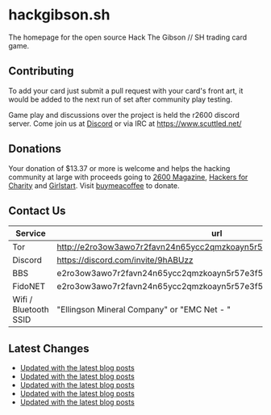 # hackgibson.sh
The homepage for the open source Hack The Gibson // SH trading card game.


## Contributing

To add your card just submit a pull request with your card's front art, it would be added to the next run of set after community play testing.

Game play and discussions over the project is held the r2600 discord server. Come join us at [Discord](https://discord.com/invite/9hABUzz) or via IRC at https://www.scuttled.net/


## Donations

Your donation of $13.37 or more is welcome and helps the hacking community at large with proceeds going to [2600 Magazine](https://2600.com/), [Hackers for Charity](https://hackersforcharity.org) and [Girlstart](https://girlstart.org).  Visit [buymeacoffee](https://www.buymeacoffee.com/hackgibson.sh) to donate.


## Contact Us

Service | url
-|-
Tor | http://e2ro3ow3awo7r2favn24n65ycc2qmzkoayn5r57e3f56nvjwdcgg32ad.onion
Discord | https://discord.com/invite/9hABUzz
BBS | e2ro3ow3awo7r2favn24n65ycc2qmzkoayn5r57e3f56nvjwdcgg32ad.onion:23
FidoNET | e2ro3ow3awo7r2favn24n65ycc2qmzkoayn5r57e3f56nvjwdcgg32ad.onion:24554
Wifi / Bluetooth SSID | "Ellingson Mineral Company" or "EMC Net - <fidonet address>"

## Latest Changes
<!-- BLOG-POST-LIST:START -->
- [Updated with the latest blog posts](https://github.com/DFW2600/hackgibson.sh/commit/af0cea6eea18b980316df1d4ccf0e8abaa350a8b)
- [Updated with the latest blog posts](https://github.com/DFW2600/hackgibson.sh/commit/145e11742b92e28913e0e43de6c80d1ae36465bb)
- [Updated with the latest blog posts](https://github.com/DFW2600/hackgibson.sh/commit/0cdfbf50f0a6aff425f79625268138c138f29698)
- [Updated with the latest blog posts](https://github.com/DFW2600/hackgibson.sh/commit/4ce032aa7608e57f63b0dfaee7ec6df8a30a8e86)
- [Updated with the latest blog posts](https://github.com/DFW2600/hackgibson.sh/commit/1016e0ae7c96e81d2edd66a0758d39fa10054ae1)
<!-- BLOG-POST-LIST:END -->
